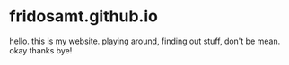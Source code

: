 # fridosamt.github.io

hello.
this is my website.
playing around, finding out stuff, don't be mean.
okay thanks bye!
